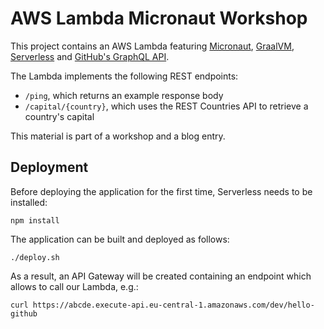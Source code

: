 # AWS Lambda Micronaut Workshop

This project contains an AWS Lambda featuring
[Micronaut](https://micronaut.io/),
[GraalVM](https://www.graalvm.org/),
[Serverless](https://serverless.com/) and
[GitHub's GraphQL API](https://developer.github.com/v4/).

The Lambda implements the following REST endpoints:

* `/ping`, which returns an example response body
* `/capital/{country}`, which uses the REST Countries API to retrieve a country's capital

This material is part of a workshop and a blog entry.

## Deployment

Before deploying the application for the first time, Serverless needs to be installed:

    npm install

The application can be built and deployed as follows:

    ./deploy.sh

As a result, an API Gateway will be created containing an endpoint which allows to call our Lambda,
e.g.:

    curl https://abcde.execute-api.eu-central-1.amazonaws.com/dev/hello-github
